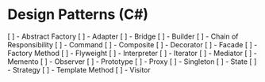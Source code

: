# Design Patterns (C#)

[ ] - Abstract Factory
[ ] - Adapter
[ ] - Bridge
[ ] - Builder
[ ] - Chain of Responsibility
[ ] - Command
[ ] - Composite
[ ] - Decorator
[ ] - Facade
[ ] - Factory Method
[ ] - Flyweight
[ ] - Interpreter
[ ] - Iterator
[ ] - Mediator
[ ] - Memento
[ ] - Observer
[ ] - Prototype
[ ] - Proxy
[ ] - Singleton
[ ] - State
[ ] - Strategy
[ ] - Template Method
[ ] - Visitor